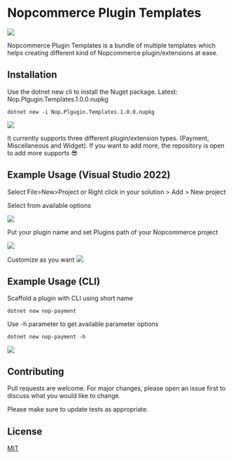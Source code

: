 # Nopcommerce Plugin Templates

![](https://pbs.twimg.com/profile_images/1197439720957120517/bBMARwt8_400x400.png)

Nopcommerce Plugin Templates is a bundle of multiple templates which helps creating different kind of Nopcommerce plugin/extensions at ease. 

## Installation

Use the dotnet new cli to install the Nuget package.
Latest: Nop.Plgugin.Templates.1.0.0.nupkg


```
dotnet new -i Nop.Plgugin.Templates.1.0.0.nupkg
```

![](https://i.ibb.co/ngkYZvf/image.png)

It currently supports three different plugin/extension types. (Payment, Miscellaneous and Widget). If you want to add more, the repository is open to add more supports 😎 

## Example Usage (Visual Studio 2022)

Select File>New>Project or Right click in your solution > Add > New project 

Select from available options 

![](https://i.ibb.co/Z6B5w9G/image.png)


Put your plugin name and set Plugins path of your Nopcommerce project

![](https://i.ibb.co/ZxhgSmp/image.png)


Customize as you want 
![](https://i.ibb.co/z5TWmYF/image.png)


## Example Usage (CLI)

Scaffold a plugin with CLI using short name 
``` 
dotnet new nop-payment
```

Use -h parameter to get available parameter options 

``` 
dotnet new nop-payment -h 
```
![](https://i.ibb.co/Gv64b98/image.png)


## Contributing
Pull requests are welcome. For major changes, please open an issue first to discuss what you would like to change.

Please make sure to update tests as appropriate.

## License
[MIT](https://github.com/kazirahiv/Nopcommerce-Plugin-Template/blob/main/LICENSE)